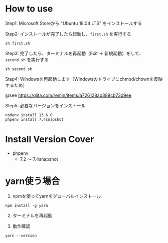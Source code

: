 # How to use

Step1: 
Microsoft Storeから "Ubuntu 18.04 LTS" をインストールする

Step2:
インストールが完了したら起動し、`first.sh` を実行する

```
sh first.sh
```

Step3:
完了したら、ターミナルを再起動（Exit -> 新規起動）をして、`second.sh` を実行する

```
sh second.sh
```

Step4:
Windowsを再起動します（Windowsのドライブにchmod/chownを反映するため）

@see https://qiita.com/remin/items/a726128ab388cb73d9ee

Step5:
必要なバージョンをインストール

```
nodenv install 13.6.0
phpenv install 7.4snapshot
```

# Install Version Cover

- phpenv
    - 7.2 ～ 7.4snapshot


# yarn使う場合

1. npmを使ってyarnをグローバルインストール

```shell script
npm install -g yarn
```

2. ターミナルを再起動

3. 動作確認

```shell script
yarn --version
```
